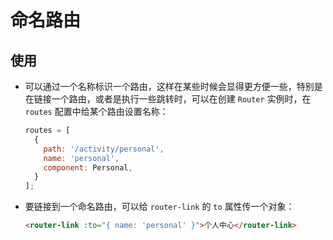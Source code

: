 # 命名路由

## 使用

  - 可以通过一个名称标识一个路由，这样在某些时候会显得更方便一些，特别是在链接一个路由，或者是执行一些跳转时，可以在创建 `Router` 实例时，在 `routes` 配置中给某个路由设置名称：

    ```javascript
    routes = [
      {
        path: '/activity/personal',
        name: 'personal',
        component: Personal,
      }
    ];
    ```

  - 要链接到一个命名路由，可以给 `router-link` 的 `to` 属性传一个对象：

    ```html
    <router-link :to="{ name: 'personal' }">个人中心</router-link>
    ```
